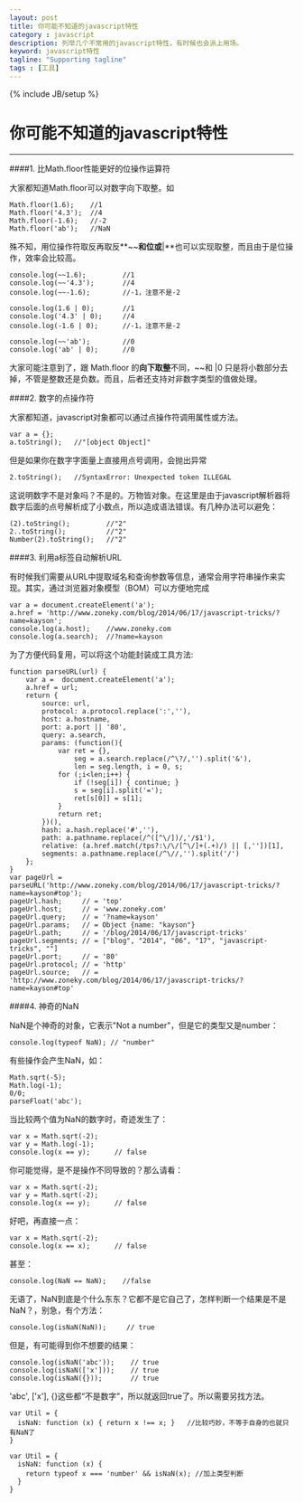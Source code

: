 ```yaml
---
layout: post
title: 你可能不知道的javascript特性
category : javascript
description: 列举几个不常用的javascript特性，有时候也会派上用场。
keyword: javascript特性
tagline: "Supporting tagline"
tags : [工具]
---
```

{% include JB/setup %}
# 你可能不知道的javascript特性
---

####1. 比Math.floor性能更好的位操作运算符

大家都知道Math.floor可以对数字向下取整。如

	Math.floor(1.6); 	//1
	Math.floor('4.3');  //4
	Math.floor(-1.6);   //-2
	Math.floor('ab');   //NaN

殊不知，用位操作符取反再取反**~~**和位或**|**也可以实现取整，而且由于是位操作，效率会比较高。

	console.log(~~1.6); 		//1
	console.log(~~'4.3');		//4
	console.log(~~-1.6);		//-1，注意不是-2

	console.log(1.6 | 0); 		//1
	console.log('4.3' | 0);		//4
	console.log(-1.6 | 0);		//-1，注意不是-2

	console.log(~~'ab');		//0
	console.log('ab' | 0);		//0

大家可能注意到了，跟 Math.floor 的**向下取整**不同，~~和 |0 只是将小数部分去掉，不管是整数还是负数。而且，后者还支持对非数字类型的值做处理。
<!--break-->
####2. 数字的点操作符

大家都知道，javascript对象都可以通过点操作符调用属性或方法。

	var a = {};
	a.toString();	//"[object Object]"

但是如果你在数字字面量上直接用点号调用，会抛出异常

	2.toString();	//SyntaxError: Unexpected token ILLEGAL
这说明数字不是对象吗？不是的。万物皆对象。在这里是由于javascript解析器将数字后面的点号解析成了小数点，所以造成语法错误。有几种办法可以避免：

	(2).toString();			//"2"
	2..toString();			//"2"
	Number(2).toString();	//"2"

####3. 利用a标签自动解析URL

有时候我们需要从URL中提取域名和查询参数等信息，通常会用字符串操作来实现。其实，通过浏览器对象模型（BOM）可以方便地完成

	var a = document.createElement('a');  
	a.href = 'http://www.zoneky.com/blog/2014/06/17/javascript-tricks/?name=kayson';  
 	console.log(a.host);	//www.zoneky.com
 	console.log(a.search);	//?name=kayson

为了方便代码复用，可以将这个功能封装成工具方法:

	function parseURL(url) {  
	    var a =  document.createElement('a');  
	    a.href = url;  
	    return {  
	        source: url,  
	        protocol: a.protocol.replace(':',''),  
	        host: a.hostname,  
	        port: a.port || '80',  
	        query: a.search,  
	        params: (function(){  
	            var ret = {},  
	                seg = a.search.replace(/^\?/,'').split('&'),  
	                len = seg.length, i = 0, s;  
	            for (;i<len;i++) {  
	                if (!seg[i]) { continue; }  
	                s = seg[i].split('=');  
	                ret[s[0]] = s[1];  
	            }  
	            return ret;  
	        })(),  
	        hash: a.hash.replace('#',''),  
	        path: a.pathname.replace(/^([^\/])/,'/$1'),  
	        relative: (a.href.match(/tps?:\/\/[^\/]+(.+)/) || [,''])[1],  
	        segments: a.pathname.replace(/^\//,'').split('/')  
	    };  
	}
	var pageUrl = parseURL('http://www.zoneky.com/blog/2014/06/17/javascript-tricks/?name=kayson#top');
	pageUrl.hash;     // = 'top'
	pageUrl.host;     // = 'www.zoneky.com'
	pageUrl.query;    // = '?name=kayson'
	pageUrl.params;   // = Object {name: "kayson"}
	pageUrl.path;     // = '/blog/2014/06/17/javascript-tricks'
	pageUrl.segments; // = ["blog", "2014", "06", "17", "javascript-tricks", ""]
	pageUrl.port;     // = '80'
	pageUrl.protocol; // = 'http'
	pageUrl.source;   // = 'http://www.zoneky.com/blog/2014/06/17/javascript-tricks/?name=kayson#top'

####4. 神奇的NaN

NaN是个神奇的对象，它表示"Not a number"，但是它的类型又是number：

	console.log(typeof NaN); // "number"

有些操作会产生NaN，如：

	Math.sqrt(-5);
	Math.log(-1);
	0/0;
	parseFloat('abc');

当比较两个值为NaN的数字时，奇迹发生了：
	
	var x = Math.sqrt(-2);
	var y = Math.log(-1);
	console.log(x == y);      // false

你可能觉得，是不是操作不同导致的？那么请看：

	var x = Math.sqrt(-2);
	var y = Math.sqrt(-2);
	console.log(x == y);      // false

好吧，再直接一点：

	var x = Math.sqrt(-2);
	console.log(x == x);      // false

甚至：

	console.log(NaN == NaN);	//false

无语了，NaN到底是个什么东东？它都不是它自己了，怎样判断一个结果是不是NaN？，别急，有个方法：

	console.log(isNaN(NaN));     // true

但是，有可能得到你不想要的结果：
	
	console.log(isNaN('abc'));    // true
	console.log(isNaN(['x']));    // true
	console.log(isNaN({}));       // true

'abc', ['x'], {}这些都“不是数字”，所以就返回true了。所以需要另找方法。

	var Util = {
	  isNaN: function (x) { return x !== x; }	//比较巧妙，不等于自身的也就只有NaN了
	}

	var Util = {
	  isNaN: function (x) { 
	  	return typeof x === 'number' && isNaN(x); //加上类型判断
	  }
	}
